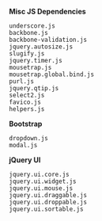 **Misc JS Dependencies**

```
underscore.js
backbone.js
backbone-validation.js
jquery.autosize.js
slugify.js
jquery.timer.js
mousetrap.js
mousetrap.global.bind.js
purl.js
jquery.qtip.js
select2.js
favico.js
helpers.js
```

**Bootstrap**

```
dropdown.js
modal.js
```

**jQuery UI**

```
jquery.ui.core.js
jquery.ui.widget.js
jquery.ui.mouse.js
jquery.ui.draggable.js
jquery.ui.droppable.js
jquery.ui.sortable.js
```